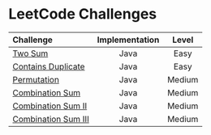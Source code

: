 # LeetCode Challenges

| Challenge                                                                                                      | Implementation | Level  |
|:---------------------------------------------------------------------------------------------------------------|:--------------:|:------:|
| [Two Sum](https://github.com/Murillo/Leetcode-Challenges/blob/main/algorithms/TwoSum.md)                       |      Java      |  Easy  |
| [Contains Duplicate](https://github.com/Murillo/Leetcode-Challenges/blob/main/algorithms/ContainsDuplicate.md) |      Java      |  Easy  | 
| [Permutation](https://github.com/Murillo/Leetcode-Challenges/blob/main/algorithms/Permutation.md)              |      Java      | Medium | 
| [Combination Sum](https://github.com/Murillo/Leetcode-Challenges/blob/main/algorithms/CombinationSum.md)       |      Java      | Medium |
| [Combination Sum II](https://github.com/Murillo/Leetcode-Challenges/blob/main/algorithms/CombinationSum2.md)   |      Java      | Medium |
| [Combination Sum III](https://github.com/Murillo/Leetcode-Challenges/blob/main/algorithms/CombinationSum3.md)  |      Java      | Medium |